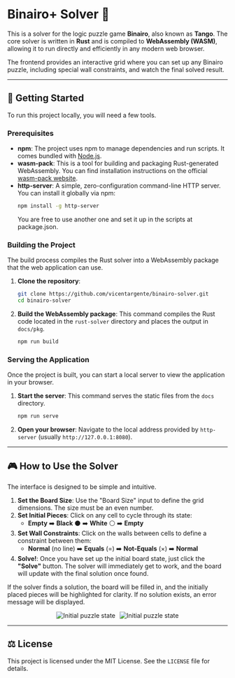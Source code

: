 # Binairo+ Solver 🦓

This is a solver for the logic puzzle game **Binairo**, also known as **Tango**. The core solver is written in **Rust** and is compiled to **WebAssembly (WASM)**, allowing it to run directly and efficiently in any modern web browser.

The frontend provides an interactive grid where you can set up any Binairo puzzle, including special wall constraints, and watch the final solved result.

-----

## 🚀 Getting Started

To run this project locally, you will need a few tools.

### Prerequisites

  * **npm**: The project uses npm to manage dependencies and run scripts. It comes bundled with [Node.js](https://nodejs.org/).
  * **wasm-pack**: This is a tool for building and packaging Rust-generated WebAssembly. You can find installation instructions on the official [wasm-pack website](https://rustwasm.github.io/wasm-pack/installer/).
  * **http-server**: A simple, zero-configuration command-line HTTP server. You can install it globally via npm:
    ```bash
    npm install -g http-server
    ```
    You are free to use another one and set it up in the scripts at package.json.

### Building the Project

The build process compiles the Rust solver into a WebAssembly package that the web application can use.

1.  **Clone the repository**:
    ```bash
    git clone https://github.com/vicentargente/binairo-solver.git
    cd binairo-solver
    ```
2.  **Build the WebAssembly package**:
    This command compiles the Rust code located in the `rust-solver` directory and places the output in `docs/pkg`.
    ```bash
    npm run build
    ```

### Serving the Application

Once the project is built, you can start a local server to view the application in your browser.

1.  **Start the server**:
    This command serves the static files from the `docs` directory.
    ```bash
    npm run serve
    ```
2.  **Open your browser**:
    Navigate to the local address provided by `http-server` (usually `http://127.0.0.1:8080`).

-----

## 🎮 How to Use the Solver

The interface is designed to be simple and intuitive.

1.  **Set the Board Size**: Use the "Board Size" input to define the grid dimensions. The size must be an even number.
2.  **Set Initial Pieces**: Click on any cell to cycle through its state:
      * **Empty** ➡️ **Black** ⚫ ➡️ **White** ⚪ ➡️ **Empty**
3.  **Set Wall Constraints**: Click on the walls between cells to define a constraint between them:
      * **Normal** (no line) ➡️ **Equals** (=) ➡️ **Not-Equals** (×) ➡️ **Normal**
4.  **Solve\!**: Once you have set up the initial board state, just click the **"Solve"** button. The solver will immediately get to work, and the board will update with the final solution once found.

If the solver finds a solution, the board will be filled in, and the initially placed pieces will be highlighted for clarity. If no solution exists, an error message will be displayed.

<div style="display: flex; flex-wrap: wrap; gap: 10px; justify-content: center;">
    <img alt="Initial puzzle state" src="https://i.imgur.com/sjaVk9s.jpeg" style="max-width: 35%; height: auto;">
    <img alt="Initial puzzle state" src="https://i.imgur.com/0Ogen1Z.jpeg" style="max-width: 35%; height: auto;">
</div>

-----

## ⚖️ License

This project is licensed under the MIT License. See the `LICENSE` file for details.